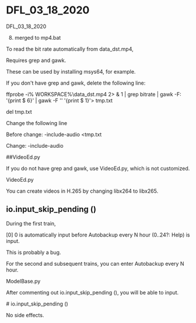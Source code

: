 # DFL_03_18_2020
 DFL_03_18_2020

8) merged to mp4.bat

To read the bit rate automatically from data_dst.mp4,

Requires grep and gawk.

These can be used by installing msys64, for example.

If you don't have grep and gawk, delete the following line:

ffprobe -i% WORKSPACE%\data_dst.mp4 2> & 1 | grep bitrate | gawk -F: '{print $ 6}' | gawk -F '' '{print $ 1}'> tmp.txt

del tmp.txt

Change the following line

Before change: -include-audio <tmp.txt

Change: -include-audio


##VideoEd.py

If you do not have grep and gawk, use VideoEd.py, which is not customized.

VideoEd.py

You can create videos in H.265 by changing libx264 to libx265.


## io.input_skip_pending ()

During the first train,

[0] 0 is automatically input before Autobackup every N hour (0..24?: Help) is input.

This is probably a bug.

For the second and subsequent trains, you can enter Autobackup every N hour.

ModelBase.py

After commenting out io.input_skip_pending (), you will be able to input.

\# io.input_skip_pending ()

No side effects.
